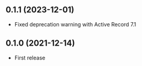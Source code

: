 ## 0.1.1 (2023-12-01)

- Fixed deprecation warning with Active Record 7.1

## 0.1.0 (2021-12-14)

- First release
